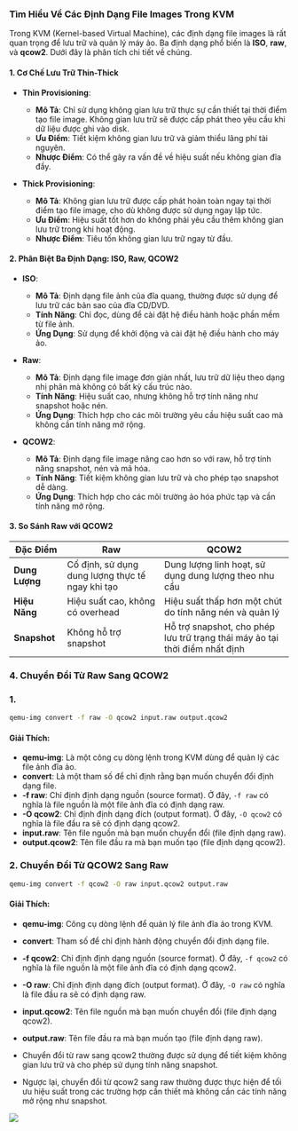 ### Tìm Hiểu Về Các Định Dạng File Images Trong KVM

Trong KVM (Kernel-based Virtual Machine), các định dạng file images là rất quan trọng để lưu trữ và quản lý máy ảo. Ba định dạng phổ biến là **ISO**, **raw**, và **qcow2**. Dưới đây là phân tích chi tiết về chúng.

#### 1. Cơ Chế Lưu Trữ Thin-Thick

- **Thin Provisioning**:
  - **Mô Tả**: Chỉ sử dụng không gian lưu trữ thực sự cần thiết tại thời điểm tạo file image. Không gian lưu trữ sẽ được cấp phát theo yêu cầu khi dữ liệu được ghi vào disk.
  - **Ưu Điểm**: Tiết kiệm không gian lưu trữ và giảm thiểu lãng phí tài nguyên.
  - **Nhược Điểm**: Có thể gây ra vấn đề về hiệu suất nếu không gian đĩa đầy.

- **Thick Provisioning**:
  - **Mô Tả**: Không gian lưu trữ được cấp phát hoàn toàn ngay tại thời điểm tạo file image, cho dù không được sử dụng ngay lập tức.
  - **Ưu Điểm**: Hiệu suất tốt hơn do không phải yêu cầu thêm không gian lưu trữ trong khi hoạt động.
  - **Nhược Điểm**: Tiêu tốn không gian lưu trữ ngay từ đầu.

#### 2. Phân Biệt Ba Định Dạng: ISO, Raw, QCOW2

- **ISO**:
  - **Mô Tả**: Định dạng file ảnh của đĩa quang, thường được sử dụng để lưu trữ các bản sao của đĩa CD/DVD. 
  - **Tính Năng**: Chỉ đọc, dùng để cài đặt hệ điều hành hoặc phần mềm từ file ảnh.
  - **Ứng Dụng**: Sử dụng để khởi động và cài đặt hệ điều hành cho máy ảo.

- **Raw**:
  - **Mô Tả**: Định dạng file image đơn giản nhất, lưu trữ dữ liệu theo dạng nhị phân mà không có bất kỳ cấu trúc nào.
  - **Tính Năng**: Hiệu suất cao, nhưng không hỗ trợ tính năng như snapshot hoặc nén.
  - **Ứng Dụng**: Thích hợp cho các môi trường yêu cầu hiệu suất cao mà không cần tính năng mở rộng.

- **QCOW2**:
  - **Mô Tả**: Định dạng file image nâng cao hơn so với raw, hỗ trợ tính năng snapshot, nén và mã hóa.
  - **Tính Năng**: Tiết kiệm không gian lưu trữ và cho phép tạo snapshot dễ dàng.
  - **Ứng Dụng**: Thích hợp cho các môi trường ảo hóa phức tạp và cần tính năng mở rộng.

#### 3. So Sánh Raw với QCOW2

| Đặc Điểm        | Raw                           | QCOW2                        |
|----------------|-------------------------------|------------------------------|
| **Dung Lượng** | Cố định, sử dụng dung lượng thực tế ngay khi tạo | Dung lượng linh hoạt, sử dụng dung lượng theo nhu cầu |
| **Hiệu Năng**  | Hiệu suất cao, không có overhead | Hiệu suất thấp hơn một chút do tính năng nén và quản lý |
| **Snapshot**    | Không hỗ trợ snapshot        | Hỗ trợ snapshot, cho phép lưu trữ trạng thái máy ảo tại thời điểm nhất định |

### 4. Chuyển Đổi Từ Raw Sang QCOW2

### 1. 

```bash
qemu-img convert -f raw -O qcow2 input.raw output.qcow2
```

#### Giải Thích:
- **qemu-img**: Là một công cụ dòng lệnh trong KVM dùng để quản lý các file ảnh đĩa ảo.
- **convert**: Là một tham số để chỉ định rằng bạn muốn chuyển đổi định dạng file.
- **-f raw**: Chỉ định định dạng nguồn (source format). Ở đây, `-f raw` có nghĩa là file nguồn là một file ảnh đĩa có định dạng raw.
- **-O qcow2**: Chỉ định định dạng đích (output format). Ở đây, `-O qcow2` có nghĩa là file đầu ra sẽ có định dạng qcow2.
- **input.raw**: Tên file nguồn mà bạn muốn chuyển đổi (file định dạng raw).
- **output.qcow2**: Tên file đầu ra mà bạn muốn tạo (file định dạng qcow2).

### 2. Chuyển Đổi Từ QCOW2 Sang Raw

```bash
qemu-img convert -f qcow2 -O raw input.qcow2 output.raw
```

#### Giải Thích:
- **qemu-img**: Công cụ dòng lệnh để quản lý file ảnh đĩa ảo trong KVM.
- **convert**: Tham số để chỉ định hành động chuyển đổi định dạng file.
- **-f qcow2**: Chỉ định định dạng nguồn (source format). Ở đây, `-f qcow2` có nghĩa là file nguồn là một file ảnh đĩa có định dạng qcow2.
- **-O raw**: Chỉ định định dạng đích (output format). Ở đây, `-O raw` có nghĩa là file đầu ra sẽ có định dạng raw.
- **input.qcow2**: Tên file nguồn mà bạn muốn chuyển đổi (file định dạng qcow2).
- **output.raw**: Tên file đầu ra mà bạn muốn tạo (file định dạng raw).

- Chuyển đổi từ raw sang qcow2 thường được sử dụng để tiết kiệm không gian lưu trữ và cho phép sử dụng tính năng snapshot. 
- Ngược lại, chuyển đổi từ qcow2 sang raw thường được thực hiện để tối ưu hiệu suất trong các trường hợp cần thiết mà không cần các tính năng mở rộng như snapshot.

![](https://img001.prntscr.com/file/img001/CBxMCp0BT36bLaKAPwl-Fg.png)


